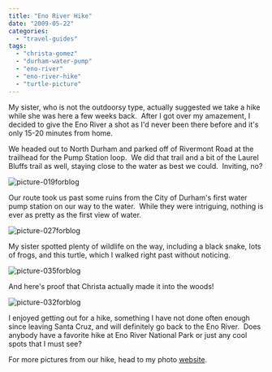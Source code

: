```yaml
---
title: "Eno River Hike"
date: "2009-05-22"
categories: 
  - "travel-guides"
tags: 
  - "christa-gomez"
  - "durham-water-pump"
  - "eno-river"
  - "eno-river-hike"
  - "turtle-picture"
---
```


My sister, who is not the outdoorsy type, actually suggested we take a hike while she was here a few weeks back.  After I got over my amazement, I decided to give the Eno River a shot as I'd never been there before and it's only 15-20 minutes from home.

We headed out to North Durham and parked off of Rivermont Road at the trailhead for the Pump Station loop.  We did that trail and a bit of the Laurel Bluffs trail as well, staying close to the water as best we could.  Inviting, no?

![picture-019forblog](http://www.rebeccagomezfarrell.com/wp-content/uploads/2009/05/picture-019forblog-200x300.jpg "picture-019forblog")

Our route took us past some ruins from the City of Durham's first water pump station on our way to the water.  While they were intriguing, nothing is ever as pretty as the first view of water.

![picture-027forblog](http://www.rebeccagomezfarrell.com/wp-content/uploads/2009/05/picture-027forblog-300x200.jpg "picture-027forblog")

My sister spotted plenty of wildlife on the way, including a black snake, lots of frogs, and this turtle, which I walked right past without noticing.

![picture-035forblog](http://www.rebeccagomezfarrell.com/wp-content/uploads/2009/05/picture-035forblog-300x200.jpg "picture-035forblog")

And here's proof that Christa actually made it into the woods!

![picture-032forblog](http://www.rebeccagomezfarrell.com/wp-content/uploads/2009/05/picture-032forblog-200x300.jpg "picture-032forblog")

I enjoyed getting out for a hike, something I have not done often enough since leaving Santa Cruz, and will definitely go back to the Eno River.  Does anybody have a favorite hike at Eno River National Park or just any cool spots that I must see?

For more pictures from our hike, head to my photo [website](http://www.yellow5labs.com/photos/index.php?path=./Adventures/Eno%20River).
